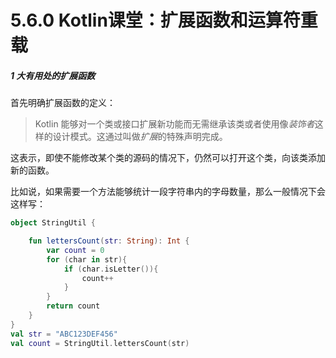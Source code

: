 # 5.6.0 Kotlin课堂：扩展函数和运算符重载

##### 1 大有用处的扩展函数

首先明确扩展函数的定义：

> Kotlin 能够对一个类或接口扩展新功能而无需继承该类或者使用像*装饰者*这样的设计模式。这通过叫做*扩展*的特殊声明完成。

这表示，即使不能修改某个类的源码的情况下，仍然可以打开这个类，向该类添加新的函数。

比如说，如果需要一个方法能够统计一段字符串内的字母数量，那么一般情况下会这样写：

```kotlin
object StringUtil {

    fun lettersCount(str: String): Int {
        var count = 0
        for (char in str){
            if (char.isLetter()){
                count++
            }
        }
        return count
    }
}
val str = "ABC123DEF456"
val count = StringUtil.lettersCount(str)
```
